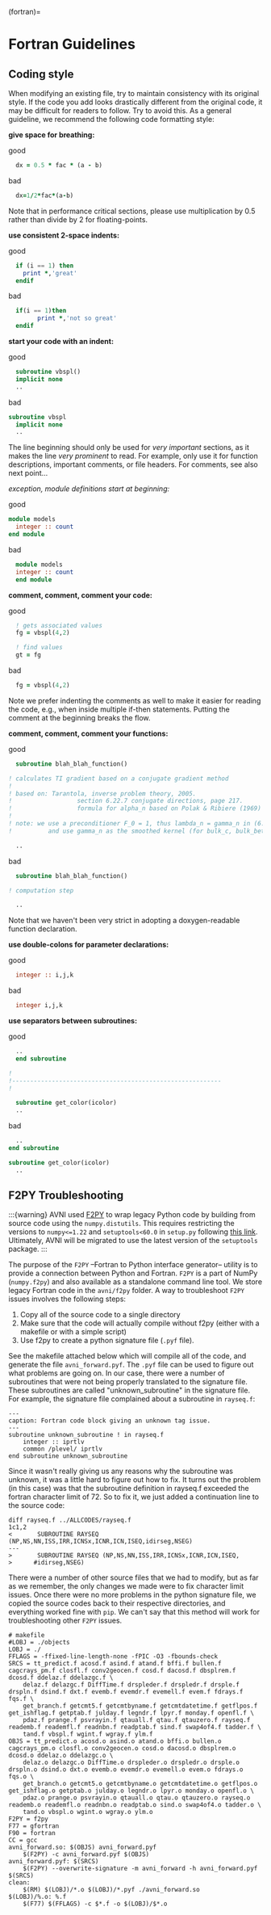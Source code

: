 (fortran)=

# Fortran Guidelines


## Coding style

When modifying an existing file, try to maintain consistency with its original style.  If the code you add looks drastically different from the original code, it may be difficult for readers to follow. Try to avoid this. As a general guideline, we recommend the following code formatting style:

**give space for breathing:**

good
~~~fortran
  dx = 0.5 * fac * (a - b)
~~~

bad
~~~fortran
  dx=1/2*fac*(a-b)
~~~

Note that in performance critical sections, please use multiplication by 0.5 rather than divide by 2 for floating-points.

**use consistent 2-space indents:**

good
~~~fortran
  if (i == 1) then
    print *,'great'
  endif
~~~

bad
~~~fortran
  if(i == 1)then
        print *,'not so great'
  endif
~~~

**start your code with an indent:**

good
~~~fortran
  subroutine vbspl()
  implicit none
  ..
~~~

bad
~~~fortran
subroutine vbspl
  implicit none
  ..
~~~

The line beginning should only be used for *very important* sections, as it makes the line *very prominent* to read.
For example, only use it for function descriptions, important comments, or file headers. For comments, see also next point...

*exception, module definitions start at beginning:*

good
~~~fortran
module models
  integer :: count
end module
~~~

bad
~~~fortran
  module models
  integer :: count
  end module
~~~

**comment, comment, comment your code:**

good
~~~fortran
  ! gets associated values
  fg = vbspl(4,2)

  ! find values
  gt = fg
~~~

bad
~~~fortran
  fg = vbspl(4,2)
~~~

Note we prefer indenting the comments as well to make it easier for reading the code, e.g., when inside multiple if-then statements. Putting the comment at the beginning breaks the flow.

**comment, comment, comment your functions:**

good
~~~fortran
  subroutine blah_blah_function()

! calculates TI gradient based on a conjugate gradient method
!
! based on: Tarantola, inverse problem theory, 2005.
!                  section 6.22.7 conjugate directions, page 217.
!                  formula for alpha_n based on Polak & Ribiere (1969)
!
! note: we use a preconditioner F_0 = 1, thus lambda_n = gamma_n in (6.322)
!          and use gamma_n as the smoothed kernel (for bulk_c, bulk_betav,..).

  ..
~~~

bad
~~~fortran
  subroutine blah_blah_function()

! computation step

  ..
~~~

Note that we haven't been very strict in adopting a doxygen-readable function declaration.

**use double-colons for parameter declarations:**

good
~~~fortran
  integer :: i,j,k
~~~

bad
~~~fortran
  integer i,j,k
~~~

**use separators between subroutines:**

good
~~~fortran
  ..
  end subroutine

!
!----------------------------------------------------------
!

  subroutine get_color(icolor)
  ..
~~~

bad
~~~fortran
  ..
end subroutine

subroutine get_color(icolor)
  ..
~~~

## F2PY Troubleshooting

:::{warning}
AVNI used [F2PY](https://numpy.org/doc/stable/f2py/) to wrap legacy Python code by building from source code using the `numpy.distutils`. This requires restricting the versions to `numpy<=1.22` and `setuptools<60.0` in `setup.py` following [this link](https://numpy.org/doc/stable/reference/distutils_status_migration.html#moving-to-setuptools). Ultimately, AVNI will be migrated to use the latest version of the `setuptools` package.
:::

The purpose of the `F2PY` –Fortran to Python interface generator– utility is to provide a connection between Python and Fortran. `F2PY` is a part of NumPy (`numpy.f2py`) and also available as a standalone command line tool. We store legacy Fortran code in the `avni/f2py` folder. A way to troubleshoot `F2PY` issues involves the following steps:

1. Copy all of the source code to a single directory
2. Make sure that the code will actually compile without f2py (either with a makefile or with a simple script)
3. Use f2py to create a python signature file (`.pyf` file).

See the makefile attached below which will compile all of the code, and generate the file `avni_forward.pyf`. The `.pyf` file can be used to figure out what problems are going on. In our case, there were a number of subroutines that were not being properly translated to the signature file. These subroutines are called "unknown_subroutine" in the signature file. For example, the signature file complained about a subroutine in `rayseq.f`:

```{code-block} Fortran
---
caption: Fortran code block giving an unknown tag issue.
---
subroutine unknown_subroutine ! in rayseq.f
    integer :: iprtlv
    common /plevel/ iprtlv
end subroutine unknown_subroutine
```

Since it wasn't really giving us any reasons why the subroutine was unknown, it was a little hard to figure out how to fix. It turns out the problem (in this case) was that the subroutine definition in rayseq.f exceeded the fortran character limit of 72. So to fix it, we just added a continuation line to the source code:

```{code-block} Fortran
diff rayseq.f ../ALLCODES/rayseq.f
1c1,2
<       SUBROUTINE RAYSEQ (NP,NS,NN,ISS,IRR,ICNSx,ICNR,ICN,ISEQ,idirseg,NSEG)
---
>       SUBROUTINE RAYSEQ (NP,NS,NN,ISS,IRR,ICNSx,ICNR,ICN,ISEQ,
>      #idirseg,NSEG)
```

There were a number of other source files that we had to modify, but as far as we remember, the only changes we made were to fix character limit issues. Once there were no more problems in the python signature file, we copied the source codes back to their respective directories, and everything worked fine with `pip`. We can't say that this method will work for troubleshooting other `F2PY` issues.

```{code-block} Fortran
# makefile
#LOBJ = ./objects
LOBJ = ./
FFLAGS = -ffixed-line-length-none -fPIC -O3 -fbounds-check
SRCS = tt_predict.f acosd.f asind.f atand.f bffi.f bullen.f cagcrays_pm.f closfl.f conv2geocen.f cosd.f dacosd.f dbsplrem.f dcosd.f ddelaz.f ddelazgc.f \
    delaz.f delazgc.f DiffTime.f drspleder.f drspledr.f drsple.f drspln.f dsind.f dxt.f evemb.f evemdr.f evemell.f evem.f fdrays.f fqs.f \
    get_branch.f getcmt5.f getcmtbyname.f getcmtdatetime.f getflpos.f get_ishflag.f getptab.f julday.f legndr.f lpyr.f monday.f openfl.f \
    pdaz.f prange.f psvrayin.f qtauall.f qtau.f qtauzero.f rayseq.f reademb.f reademfl.f readnbn.f readptab.f sind.f swap4of4.f tadder.f \
    tand.f vbspl.f wgint.f wgray.f ylm.f
OBJS = tt_predict.o acosd.o asind.o atand.o bffi.o bullen.o cagcrays_pm.o closfl.o conv2geocen.o cosd.o dacosd.o dbsplrem.o dcosd.o ddelaz.o ddelazgc.o \
    delaz.o delazgc.o DiffTime.o drspleder.o drspledr.o drsple.o drspln.o dsind.o dxt.o evemb.o evemdr.o evemell.o evem.o fdrays.o fqs.o \
    get_branch.o getcmt5.o getcmtbyname.o getcmtdatetime.o getflpos.o get_ishflag.o getptab.o julday.o legndr.o lpyr.o monday.o openfl.o \
    pdaz.o prange.o psvrayin.o qtauall.o qtau.o qtauzero.o rayseq.o reademb.o reademfl.o readnbn.o readptab.o sind.o swap4of4.o tadder.o \
    tand.o vbspl.o wgint.o wgray.o ylm.o
F2PY = f2py
F77 = gfortran
F90 = fortran
CC = gcc
avni_forward.so: $(OBJS) avni_forward.pyf
    $(F2PY) -c avni_forward.pyf $(OBJS)
avni_forward.pyf: $(SRCS)
    $(F2PY) --overwrite-signature -m avni_forward -h avni_forward.pyf $(SRCS)
clean:
    $(RM) $(LOBJ)/*.o $(LOBJ)/*.pyf ./avni_forward.so
$(LOBJ)/%.o: %.f
    $(F77) $(FFLAGS) -c $*.f -o $(LOBJ)/$*.o
```
